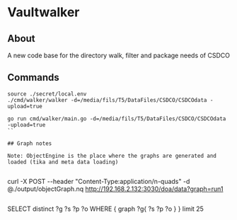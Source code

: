 # Vaultwalker

## About
A new code base for the directory walk, filter and package needs of CSDCO

## Commands

```
source ./secret/local.env
./cmd/walker/walker -d=/media/fils/T5/DataFiles/CSDCO/CSDCOdata -upload=true
```

```
go run cmd/walker/main.go -d=/media/fils/T5/DataFiles/CSDCO/CSDCOdata -upload=true
``

## Graph notes

Note: ObjectEngine is the place where the graphs are generated and loaded (tika and meta data loading)


```
curl -X POST --header "Content-Type:application/n-quads" -d @./output/objectGraph.nq http://192.168.2.132:3030/doa/data?graph=run1
```

```
SELECT distinct ?g ?s ?p ?o
WHERE {
   graph ?g{
       ?s ?p ?o 
    }
 }
limit 25
```
